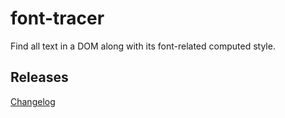 # font-tracer

Find all text in a DOM along with its font-related computed style.

## Releases

[Changelog](https://github.com/assetgraph/font-tracer/blob/master/CHANGELOG.md)
